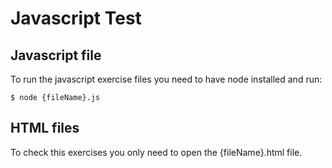 # Javascript Test

## Javascript file
To run the javascript exercise files you need to have node installed and run:
```
$ node {fileName}.js
```

## HTML files
To check this exercises you only need to open the {fileName}.html file.
